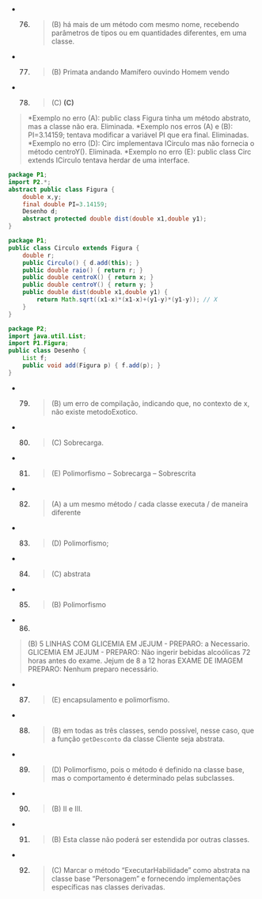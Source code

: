 
- 76) > (B) há mais de um método com mesmo nome, recebendo parâmetros de tipos ou em quantidades diferentes, em uma classe.
- 77) > (B) Primata andando Mamífero ouvindo Homem vendo

- 78) > (C)
**(C)**
> *Exemplo no erro (A): public class Figura tinha um método abstrato, mas a classe não era. Eliminada.
> *Exemplo nos erros (A) e (B): PI=3.14159; tentava modificar a variável PI que era final. Eliminadas.
> *Exemplo no erro (D): Circ implementava ICirculo mas não fornecia o método centroY(). Eliminada.
> *Exemplo no erro (E): public class Circ extends ICirculo tentava herdar de uma interface.
```java
package P1;
import P2.*;
abstract public class Figura {
    double x,y;
    final double PI=3.14159;
    Desenho d;
    abstract protected double dist(double x1,double y1);
}
```

```java
package P1;
public class Circulo extends Figura {
    double r;
    public Circulo() { d.add(this); }
    public double raio() { return r; }
    public double centroX() { return x; }
    public double centroY() { return y; }
    public double dist(double x1,double y1) {
        return Math.sqrt((x1-x)*(x1-x)+(y1-y)*(y1-y)); // X
    }
}
```

```java
package P2;
import java.util.List;
import P1.Figura;
public class Desenho {
    List f;
    public void add(Figura p) { f.add(p); }
}
```

- 79) > (B) um erro de compilação, indicando que, no contexto de x, não existe metodoExotico.
- 80) > (C) Sobrecarga.

- 81) > (E) Polimorfismo – Sobrecarga – Sobrescrita
- 82) > (A) a um mesmo método / cada classe executa / de maneira diferente
- 83) > (D) Polimorfismo;
- 84) > (C) abstrata
- 85) > (B) Polimorfismo
- 86) 
> (B) 5 LINHAS COM GLICEMIA EM JEJUM - PREPARO: a Necessario.
>GLICEMIA EM JEJUM - PREPARO:
>Não ingerir bebidas alcoólicas 72 horas antes do exame.
>Jejum de 8 a 12 horas
>EXAME DE IMAGEM PREPARO:
>Nenhum preparo necessário.

- 87) > (E) encapsulamento e polimorfismo.
- 88) > (B) em todas as três classes, sendo possível, nesse caso, que a função `getDesconto` da classe Cliente seja abstrata. 
- 89) > (D) Polimorfismo, pois o método é definido na classe base, mas o comportamento é determinado pelas subclasses.

- 90) > (B) II e III.

- 91) > (B) Esta classe não poderá ser estendida por outras classes.
- 92) > (C) Marcar o método “ExecutarHabilidade” como abstrata na classe base “Personagem” e fornecendo implementações específicas nas classes derivadas.

